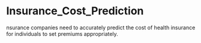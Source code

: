 # Insurance_Cost_Prediction
nsurance companies need to accurately predict the cost of health insurance for individuals to set premiums appropriately.
